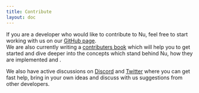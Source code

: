 ```yaml
---
title: Contribute
layout: doc
---
```


If you are a developer who would like to contribute to Nu, feel free to start working with us on our [GitHub page](https://github.com/nushell/nushell).  
We are also currently writing a [contributers book](https://github.com/nushell/contributer-book) which will help you to get started and dive deeper into the concepts which stand behind Nu, how they are implemented and . 

We also have active discussions on [Discord](https://discord.gg/NtAbbGn) and [Twitter](https://twitter.com/nu_shell) where you can get fast help, bring in your own ideas and discuss with us suggestions from other developers.